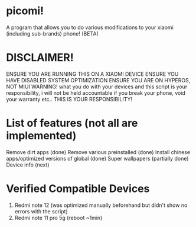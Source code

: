 # picomi!

A program that allows you to do various modifications to your xiaomi (including sub-brands) phone! (BETA)

# DISCLAIMER!
ENSURE YOU ARE RUNNING THIS ON A XIAOMI DEVICE
ENSURE YOU HAVE DISABLED SYSTEM OPTIMIZATION 
ENSURE YOU ARE ON HYPEROS, NOT MIUI
WARNING! what you do with your devices and this script is your responsibility, i will not be held accountable if you break your phone, void your warranty etc.. THIS IS YOUR RESPONSIBILITY!

# List of features (not all are implemented)

Remove dirt apps (done)
Remove various preinstalled (done)
Install chinese apps/optimized versions of global (done)
Super wallpapers (partially done)
Device info (next)

# Verified Compatible Devices 

1. Redmi note 12 (was optimized manually beforehand but didn't show no errors with the script)
2. Redmi note 11 pro 5g (reboot ~1min)


